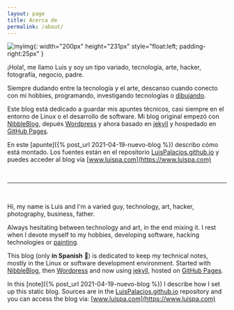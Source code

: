 ```yaml
---
layout: page
title: Acerca de
permalink: /about/
---
```


[comment]: # (empty line)
[comment]: # (This actually is the most platform independent comment)


![myimg](/assets/img/posts/about_luispa.jpg){: width="200px" height="231px" style="float:left; padding-right:25px" } 

¡Hola!, me llamo Luis y soy un tipo variado, tecnología, arte, hacker, fotografía, negocio, padre.

Siempre dudando entre la tecnología y el arte, descanso cuando conecto con mi hobbies, programando, investigando tecnologías o [dibujando](https://www.instagram.com/luis.palacios.derqui).

Este blog está dedicado a guardar mis apuntes técnicos, casi siempre en el entorno de Linux o el desarrollo de software. Mi blog original empezó con [NibbleBlog](http://www.nibbleblog.com), depués [Wordpress](https://wordpress.org/) y ahora basado en [jekyll](http://jekyllrb.com) y hospedado en [GitHub Pages](https://pages.github.com). 

En este [apunte]({% post_url 2021-04-19-nuevo-blog %}) describo cómo está montado. Los fuentes están en el repositorio [LuisPalacios.github.io](https://github.com/LuisPalacios/LuisPalacios.github.io) y puedes acceder al blog vía [www.luispa.com](https://www.luispa.com)

<br clear="left"/>

---

<br/>

Hi, my name is Luis and I'm a varied guy, technology, art, hacker, photography, business, father.

Always hesitating between technology and art, in the end mixing it. I rest when I devote myself to my hobbies, developing software, hacking technologies or [painting](https://www.instagram.com/luis.palacios.derqui).

This blog (only **in Spanish** 🤗) is dedicated to keep my technical notes, mostly in the Linux or software development environment. Started with [NibbleBlog](http://www.nibbleblog.com), then [Wordpress](https://wordpress.org/) and now using [jekyll](http://jekyllrb.com), hosted on [GitHub Pages](https://pages.github.com).

In this [note]({% post_url 2021-04-19-nuevo-blog %}) I describe how I set up this static blog. Sources are in the [LuisPalacios.github.io](https://github.com/LuisPalacios/LuisPalacios.github.io) repository and you can access the blog via: [www.luispa.com](https://www.luispa.com)
